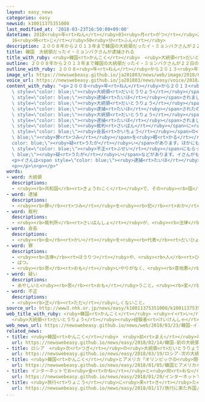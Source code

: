 ```yaml
---
layout: easy_news
categories: easy
newsid: k10011375351000
last_modified_at: '2018-03-23T16:50:00+09:00'
datetime: 2018<ruby>年<rt>ねん</rt></ruby>03<ruby>月<rt>がつ</rt></ruby>23<ruby>日<rt>にち</rt></ruby>
  16<ruby>時<rt>じ</rt></ruby>50<ruby>分<rt>ふん</rt></ruby>
description: ２００８年から２０１３年まで韓国の大統領だったイ・ミョンバクさんが２２日の夜、逮捕されました。
title: 韓国　大統領だったイ・ミョンバクさんが逮捕される
title_with_ruby: <ruby>韓国<rt>かんこく</rt></ruby>　<ruby>大統領<rt>だいとうりょう</rt></ruby>だったイ・ミョンバクさんが<ruby>逮捕<rt>たいほ</rt></ruby>される
outline: ２００８年から２０１３年まで韓国の大統領だったイ・ミョンバクさんが２２日の夜、逮捕されました。
outline_with_ruby: ２００８<ruby>年<rt>ねん</rt></ruby>から２０１３<ruby>年<rt>ねん</rt></ruby>まで<ruby>韓国<rt>かんこく</rt></ruby>の<ruby>大統領<rt>だいとうりょう</rt></ruby>だったイ・ミョンバクさんが２２<ruby>日<rt>にち</rt></ruby>の<ruby>夜<rt>よる</rt></ruby>、<ruby>逮捕<rt>たいほ</rt></ruby>されました。
image_url: https://newswebeasy.github.io/ja201803/news/web/image/2018/03/23/K10011375351_1803230511_1803230513_01_03.jpg
voice_url: https://newswebeasy.github.io/ja201803/news/easy/voice/2018/03/23/k10011375351000.mp3
content_with_ruby: "<p>２００８<ruby>年<rt>ねん</rt></ruby>から２０１３<ruby>年<rt>ねん</rt></ruby>まで<ruby>韓国<rt>かんこく</rt></ruby>の<span\
  \ style=\"color: blue;\"><ruby>大統領<rt>だいとうりょう</rt></ruby></span>だったイ・ミョンバクさんが２２<ruby>日<rt>にち</rt></ruby>の<ruby>夜<rt>よる</rt></ruby>、<span\
  \ style=\"color: blue;\"><ruby>逮捕<rt>たいほ</rt></ruby></span>されました。</p>\n<p><ruby>韓国<rt>かんこく</rt></ruby>の<span\
  \ style=\"color: blue;\"><ruby>大統領<rt>だいとうりょう</rt></ruby></span>だった<ruby>人<rt>ひと</rt></ruby>が<span\
  \ style=\"color: blue;\"><ruby>逮捕<rt>たいほ</rt></ruby></span>されたのは４<ruby>人<rt>にん</rt></ruby><ruby>目<rt>め</rt></ruby>です。イさんの<ruby>次<rt>つぎ</rt></ruby>に<span\
  \ style=\"color: blue;\"><ruby>大統領<rt>だいとうりょう</rt></ruby></span>になったパク・クネさんも<ruby>去年<rt>きょねん</rt></ruby>の３<ruby>月<rt>がつ</rt></ruby>に<span\
  \ style=\"color: blue;\"><ruby>逮捕<rt>たいほ</rt></ruby></span>されました。</p>\n<p>イさんは、<ruby>自分<rt>じぶん</rt></ruby>と<ruby>関係<rt>かんけい</rt></ruby>がある<ruby>会社<rt>かいしゃ</rt></ruby>の<span\
  \ style=\"color: blue;\"><ruby>裁判<rt>さいばん</rt></ruby></span>に<ruby>必要<rt>ひつよう</rt></ruby>なお<ruby>金<rt>かね</rt></ruby>をサムスン<ruby>電子<rt>でんし</rt></ruby>に<ruby>払<rt>はら</rt></ruby>ってもらって、その<ruby>代<rt>か</rt></ruby>わりにサムスン<ruby>電子<rt>でんし</rt></ruby>の<span\
  \ style=\"color: blue;\"><ruby>会長<rt>かいちょう</rt></ruby></span>の<span style=\"color:\
  \ blue;\"><ruby>罪<rt>つみ</rt></ruby></span>を<ruby>軽<rt>かる</rt></ruby>くした<span style=\"\
  color: blue;\"><ruby>疑<rt>うたが</rt></ruby>い</span>があります。ほかにも、<ruby>国<rt>くに</rt></ruby>のお<ruby>金<rt>かね</rt></ruby>を<span\
  \ style=\"color: blue;\"><ruby>不正<rt>ふせい</rt></ruby></span>にもらった<span style=\"color:\
  \ blue;\"><ruby>疑<rt>うたが</rt></ruby>い</span>などがあります。イさんがもらったお<ruby>金<rt>かね</rt></ruby>を<ruby>全部<rt>ぜんぶ</rt></ruby><ruby>足<rt>た</rt></ruby>すと１１<ruby>億<rt>おく</rt></ruby><ruby>円<rt>えん</rt></ruby>になると<ruby>言<rt>い</rt></ruby>われています。</p>\n\
  <p>イさんは<span style=\"color: blue;\"><ruby>逮捕<rt>たいほ</rt></ruby></span>される<ruby>前<rt>まえ</rt></ruby>、「きれいな<ruby>政治<rt>せいじ</rt></ruby>をしようと<ruby>思<rt>おも</rt></ruby>っていましたが、<ruby>十分<rt>じゅうぶん</rt></ruby>ではありませんでした」とインターネットに<ruby>書<rt>か</rt></ruby>いていました。</p>\n\
  <p></p>\n<p></p>"
words:
- word: 大統領
  descriptions:
  - <ruby><rb>共和国</rb><rt>きょうわこく</rt></ruby>で、その<ruby><rb>国</rb><rt>くに</rt></ruby>を<ruby><rb>代表</rb><rt>だいひょう</rt></ruby>する<ruby><rb>人</rb><rt>ひと</rt></ruby>。
- word: 逮捕
  descriptions:
  - <ruby><rb>罪</rb><rt>つみ</rt></ruby>を<ruby><rb>犯</rb><rt>おか</rt></ruby>した<ruby><rb>疑</rb><rt>うたが</rt></ruby>いのある<ruby><rb>人</rb><rt>ひと</rt></ruby>を、<ruby><rb>警察</rb><rt>けいさつ</rt></ruby>がつかまえること。
- word: 裁判
  descriptions:
  - <ruby><rb>裁判所</rb><rt>さいばんしょ</rt></ruby>が、<ruby><rb>法律</rb><rt>ほうりつ</rt></ruby>にもとづいて、それがよいか<ruby><rb>悪</rb><rt>わる</rt></ruby>いかを<ruby><rb>決</rb><rt>き</rt></ruby>めること。
- word: 会長
  descriptions:
  - <ruby><rb>会</rb><rt>かい</rt></ruby>を<ruby><rb>代表</rb><rt>だいひょう</rt></ruby>する<ruby><rb>人</rb><rt>ひと</rt></ruby>。
- word: 罪
  descriptions:
  - <ruby><rb>法律</rb><rt>ほうりつ</rt></ruby>や、<ruby><rb>人</rb><rt>ひと</rt></ruby>として<ruby><rb>守</rb><rt>まも</rt></ruby>らなければならないことに、そむいた<ruby><rb>行</rb><rt>おこな</rt></ruby>い。<ruby><rb>犯罪</rb><rt>はんざい</rt></ruby>。
  - ばつ。
  - <ruby><rb>思</rb><rt>おも</rt></ruby>いやりがなく、<ruby><rb>意地悪</rb><rt>いじわる</rt></ruby>なようす。
- word: 疑い
  descriptions:
  - あやしいと<ruby><rb>思</rb><rt>おも</rt></ruby>うこと。<ruby><rb>変</rb><rt>へん</rt></ruby>に<ruby><rb>思</rb><rt>おも</rt></ruby>うこと。
- word: 不正
  descriptions:
  - <ruby><rb>正</rb><rt>ただ</rt></ruby>しくないこと。
source_url: http://www3.nhk.or.jp/news/easy/k10011375351000/k10011375351000.html
web_title_with_ruby: <ruby>韓国<rt>かんこく</rt></ruby> <ruby>イ<rt>い</rt></ruby>・<ruby>ミョンバク<rt>みょんばく</rt></ruby><ruby>氏<rt>し</rt></ruby><ruby>逮捕<rt>たいほ</rt></ruby>
  <ruby>大統領<rt>だいとうりょう</rt></ruby><ruby>経験者<rt>けいけんしゃ</rt></ruby>の<ruby>逮捕<rt>たいほ</rt></ruby>は４<ruby>人目<rt>にんめ</rt></ruby>
web_news_url: https://newswebeasy.github.io/news/web/2018/03/23/韓国-イミョンバク氏逮捕-大統領経験者の逮捕は4人目
related_news:
- title: <ruby>韓国<rt>かんこく</rt></ruby>　<ruby>前<rt>まえ</rt></ruby>の<ruby>大統領<rt>だいとうりょう</rt></ruby>の<ruby>友達<rt>ともだち</rt></ruby>のチェ<ruby>被告<rt>ひこく</rt></ruby>が<ruby>懲役<rt>ちょうえき</rt></ruby>２０<ruby>年<rt>ねん</rt></ruby>になる
  url: https://newswebeasy.github.io/news/easy/2018/02/14/韓国-前の大統領の友達のチェ被告が懲役20年になる
- title: ロシア　<ruby>次<rt>つぎ</rt></ruby>の<ruby>大統領<rt>だいとうりょう</rt></ruby>はプーチンさんに<ruby>決<rt>き</rt></ruby>まる
  url: https://newswebeasy.github.io/news/easy/2018/03/19/ロシア-次の大統領はプーチンさんに決まる
- title: <ruby>韓国<rt>かんこく</rt></ruby>とアメリカ「オリンピックの<ruby>間<rt>あいだ</rt></ruby>は<ruby>軍<rt>ぐん</rt></ruby>の<ruby>訓練<rt>くんれん</rt></ruby>をしない」
  url: https://newswebeasy.github.io/news/easy/2018/01/05/韓国とアメリカオリンピックの間は軍の訓練をしない
- title: インターネットでお<ruby>金<rt>かね</rt></ruby>と<ruby>同<rt>おな</rt></ruby>じように<ruby>使<rt>つか</rt></ruby>う「ＮＥＭ」がなくなる
  url: https://newswebeasy.github.io/news/easy/2018/01/29/インターネットでお金と同じように使うNEMがなくなる
- title: <ruby>旅行<rt>りょこう</rt></ruby>に<ruby>来<rt>き</rt></ruby>た<ruby>外国人<rt>がいこくじん</rt></ruby>が<ruby>使<rt>つか</rt></ruby>ったお<ruby>金<rt>かね</rt></ruby>　<ruby>初<rt>はじ</rt></ruby>めて４<ruby>兆<rt>ちょう</rt></ruby><ruby>円<rt>えん</rt></ruby><ruby>以上<rt>いじょう</rt></ruby>になる
  url: https://newswebeasy.github.io/news/easy/2018/01/17/旅行に来た外国人が使ったお金-初めて4兆円以上になる
...
```

